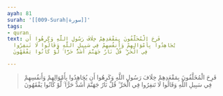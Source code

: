 ```yaml
---
ayah: 81
surah: '[[009-Surah|سورة]]'
tags:
- quran
text: فَرِحَ الْمُخَلَّفُونَ بِمَقْعَدِهِمْ خِلَافَ رَسُولِ اللَّهِ وَكَرِهُوا أَن
  يُجَاهِدُوا بِأَمْوَالِهِمْ وَأَنفُسِهِمْ فِي سَبِيلِ اللَّهِ وَقَالُوا لَا تَنفِرُوا
  فِي الْحَرِّ ۗ قُلْ نَارُ جَهَنَّمَ أَشَدُّ حَرًّا ۚ لَّوْ كَانُوا يَفْقَهُونَ

---
```

> فَرِحَ الْمُخَلَّفُونَ بِمَقْعَدِهِمْ خِلَافَ رَسُولِ اللَّهِ وَكَرِهُوا أَن يُجَاهِدُوا بِأَمْوَالِهِمْ وَأَنفُسِهِمْ فِي سَبِيلِ اللَّهِ وَقَالُوا لَا تَنفِرُوا فِي الْحَرِّ ۗ قُلْ نَارُ جَهَنَّمَ أَشَدُّ حَرًّا ۚ لَّوْ كَانُوا يَفْقَهُونَ
